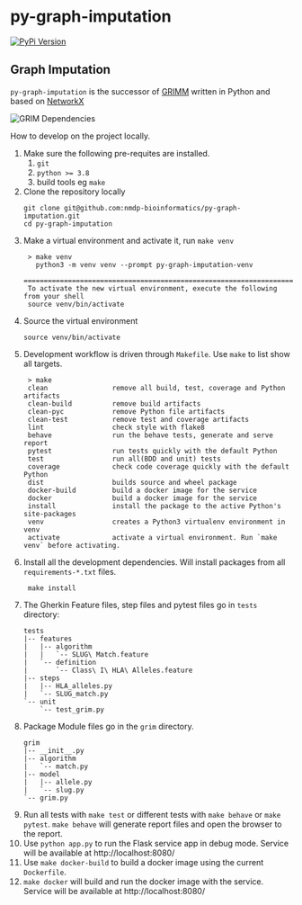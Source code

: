 # py-graph-imputation
[![PyPi Version](https://img.shields.io/pypi/v/py-graph-imputation.svg)](https://pypi.python.org/pypi/py-graph-imputation)

## Graph Imputation

`py-graph-imputation` is the successor of [GRIMM](https://github.com/nmdp-bioinformatics/grimm) written in Python and based on [NetworkX](https://networkx.org/)

![GRIM Dependencies](images/py-graph-imputation.png)

How to develop on the project locally.

1. Make sure the following pre-requites are installed.
   1. `git`
   2. `python >= 3.8`
   3. build tools eg `make`
2. Clone the repository locally
    ```shell
    git clone git@github.com:nmdp-bioinformatics/py-graph-imputation.git
    cd py-graph-imputation
    ```
3. Make a virtual environment and activate it, run `make venv`
   ```shell
    > make venv
      python3 -m venv venv --prompt py-graph-imputation-venv
      =====================================================================
    To activate the new virtual environment, execute the following from your shell
    source venv/bin/activate
   ```
4. Source the virtual environment
   ```shell
   source venv/bin/activate
   ```
5. Development workflow is driven through `Makefile`. Use `make` to list show all targets.
   ```
    > make
    clean                remove all build, test, coverage and Python artifacts
    clean-build          remove build artifacts
    clean-pyc            remove Python file artifacts
    clean-test           remove test and coverage artifacts
    lint                 check style with flake8
    behave               run the behave tests, generate and serve report
    pytest               run tests quickly with the default Python
    test                 run all(BDD and unit) tests
    coverage             check code coverage quickly with the default Python
    dist                 builds source and wheel package
    docker-build         build a docker image for the service
    docker               build a docker image for the service
    install              install the package to the active Python's site-packages
    venv                 creates a Python3 virtualenv environment in venv
    activate             activate a virtual environment. Run `make venv` before activating.
   ```
6. Install all the development dependencies. Will install packages from all `requirements-*.txt` files.
   ```shell
    make install
   ```
7. The Gherkin Feature files, step files and pytest files go in `tests` directory:
    ```
    tests
    |-- features
    |   |-- algorithm
    |   |   `-- SLUG\ Match.feature
    |   `-- definition
    |       `-- Class\ I\ HLA\ Alleles.feature
    |-- steps
    |   |-- HLA_alleles.py
    |   `-- SLUG_match.py
    `-- unit
        `-- test_grim.py
    ```
8. Package Module files go in the `grim` directory.
    ```
    grim
    |-- __init__.py
    |-- algorithm
    |   `-- match.py
    |-- model
    |   |-- allele.py
    |   `-- slug.py
    `-- grim.py
    ```
9. Run all tests with `make test` or different tests with `make behave` or `make pytest`. `make behave` will generate report files and open the browser to the report.
10. Use `python app.py` to run the Flask service app in debug mode. Service will be available at http://localhost:8080/
11. Use `make docker-build` to build a docker image using the current `Dockerfile`.
12. `make docker` will build and run the docker image with the service.  Service will be available at http://localhost:8080/
